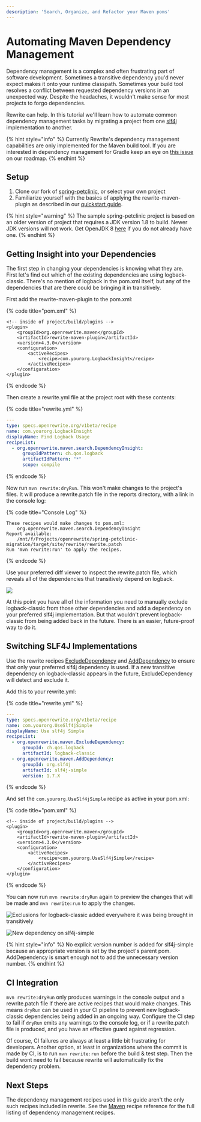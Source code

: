 ```yaml
---
description: 'Search, Organize, and Refactor your Maven poms'
---
```


# Automating Maven Dependency Management

Dependency management is a complex and often frustrating part of software development. Sometimes a transitive dependency you'd never expect makes it onto your runtime classpath. Sometimes your build tool resolves a conflict between requested dependency versions in an unexpected way. Despite the headaches, it wouldn't make sense for most projects to forgo dependencies.

Rewrite can help. In this tutorial we'll learn how to automate common dependency management tasks by migrating a project from one [slf4j](http://www.slf4j.org/) implementation to another.

{% hint style="info" %}
Currently Rewrite's dependency management capabilities are only implemented for the Maven build tool. If you are interested in dependency management for Gradle keep an eye on [this issue](https://github.com/openrewrite/rewrite-roadmap/issues/7) on our roadmap.
{% endhint %}

## Setup

1. Clone our fork of [spring-petclinic](https://github.com/openrewrite/spring-petclinic-migration), or select your own project
2. Familiarize yourself with the basics of applying the rewrite-maven-plugin as described in our [quickstart guide](../getting-started/getting-started.md).

{% hint style="warning" %}
The sample spring-petclinic project is based on an older version of project that requires a JDK version 1.8 to build. Newer JDK versions will not work. Get OpenJDK 8 [here](https://adoptopenjdk.net/) if you do not already have one.
{% endhint %}

## Getting Insight into your Dependencies

The first step in changing your dependencies is knowing what they are. First let's find out which of the existing dependencies are using logback-classic. There's no mention of logback in the pom.xml itself, but any of the dependencies that are there could be bringing it in transitively.

First add the rewrite-maven-plugin to the pom.xml:

{% code title="pom.xml" %}
```markup
<!-- inside of project/build/plugins -->
<plugin>
    <groupId>org.openrewrite.maven</groupId>
    <artifactId>rewrite-maven-plugin</artifactId>
    <version>4.3.0</version>
    <configuration>
        <activeRecipes>
            <recipe>com.yourorg.LogbackInsight</recipe>
        </activeRecipes>
    </configuration>
</plugin>
```
{% endcode %}

Then create a rewrite.yml file at the project root with these contents:

{% code title="rewrite.yml" %}
```yaml
---
type: specs.openrewrite.org/v1beta/recipe
name: com.yourorg.LogbackInsight
displayName: Find Logback Usage
recipeList:
  - org.openrewrite.maven.search.DependencyInsight:
      groupIdPattern: ch.qos.logback
      artifactIdPattern: "*"
      scope: compile
```
{% endcode %}

Now run `mvn rewrite:dryRun`. This won't make changes to the project's files. It will produce a rewrite.patch file in the reports directory, with a link in the console log:

{% code title="Console Log" %}
```text
These recipes would make changes to pom.xml:
    org.openrewrite.maven.search.DependencyInsight
Report available:
    /mnt/f/Projects/openrewrite/spring-petclinic-migration/target/site/rewrite/rewrite.patch
Run 'mvn rewrite:run' to apply the recipes.
```
{% endcode %}

Use your preferred diff viewer to inspect the rewrite.patch file, which reveals all of the dependencies that transitively depend on logback.

![](../.gitbook/assets/image%20%2822%29.png)

At this point you have all of the information you need to manually exclude logback-classic from those other dependencies and add a dependency on your preferred slf4j implementation. But that wouldn't prevent logback-classic from being added back in the future. There is an easier, future-proof way to do it.

## Switching SLF4J Implementations

Use the rewrite recipes [ExcludeDependency](../reference/recipes/maven/excludedependency.md) and [AddDependency](../reference/recipes/maven/adddependency.md) to ensure that only your preferred slf4j dependency is used. If a new transitive dependency on logback-classic appears in the future, ExcludeDependency will detect and exclude it.

Add this to your rewrite.yml:

{% code title="rewrite.yml" %}
```yaml
---
type: specs.openrewrite.org/v1beta/recipe
name: com.yourorg.UseSlf4jSimple
displayName: Use slf4j Simple
recipeList:
  - org.openrewrite.maven.ExcludeDependency:
      groupId: ch.qos.logback
      artifactId: logback-classic
  - org.openrewrite.maven.AddDependency:
      groupId: org.slf4j
      artifactId: slf4j-simple
      version: 1.7.X
```
{% endcode %}

And set the `com.yourorg.UseSlf4jSimple` recipe as active in your pom.xml:

{% code title="pom.xml" %}
```markup
<!-- inside of project/build/plugins -->
<plugin>
    <groupId>org.openrewrite.maven</groupId>
    <artifactId>rewrite-maven-plugin</artifactId>
    <version>4.3.0</version>
    <configuration>
        <activeRecipes>
            <recipe>com.yourorg.UseSlf4jSimple</recipe>
        </activeRecipes>
    </configuration>
</plugin>
```
{% endcode %}

You can now run `mvn rewrite:dryRun` again to preview the changes that will be made and `mvn rewrite:run` to apply the changes.

![Exclusions for logback-classic added everywhere it was being brought in transitively](../.gitbook/assets/image%20%2821%29.png)

![New dependency on slf4j-simple](../.gitbook/assets/image%20%2823%29.png)

{% hint style="info" %}
No explicit version number is added for slf4j-simple because an appropriate version is set by the project's parent pom. AddDependency is smart enough not to add the unnecessary version number.
{% endhint %}

## CI Integration

`mvn rewrite:dryRun` only produces warnings in the console output and a rewrite.patch file if there are active recipes that would make changes. This means `dryRun` can be used in your CI pipeline to prevent new logback-classic dependencies being added in an ongoing way. Configure the CI step to fail if `dryRun` emits any warnings to the console log, or if a rewrite.patch file is produced, and you have an effective guard against regression.

Of course, CI failures are always at least a little bit frustrating for developers. Another option, at least in organizations where the commit is made by CI, is to run `mvn rewrite:run` before the build & test step. Then the build wont need to fail because rewrite will automatically fix the dependency problem.

## Next Steps

The dependency management recipes used in this guide aren't the only such recipes included in rewrite. See the [Maven](../reference/recipes/maven/) recipe reference for the full listing of dependency management recipes.


